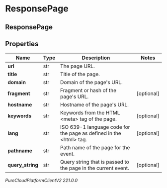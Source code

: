 # ResponsePage

## ResponsePage

## Properties

|Name | Type | Description | Notes|
|------------ | ------------- | ------------- | -------------|
| **url** | str | The page URL. | |
| **title** | str | Title of the page. | |
| **domain** | str | Domain of the page&#39;s URL. | |
| **fragment** | str | Fragment or hash of the page&#39;s URL. | [optional] |
| **hostname** | str | Hostname of the page&#39;s URL. | |
| **keywords** | str | Keywords from the HTML &lt;meta&gt; tag of the page. | [optional] |
| **lang** | str | ISO 639-1 language code for the page as defined in the &lt;html&gt; tag. | [optional] |
| **pathname** | str | Path name of the page for the event. | |
| **query_string** | str | Query string that is passed to the page in the current event. | [optional] |



_PureCloudPlatformClientV2 221.0.0_

